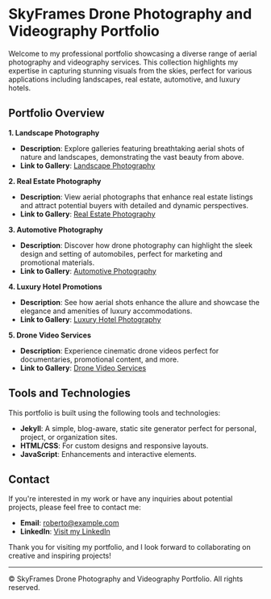 # SkyFrames Drone Photography and Videography Portfolio

Welcome to my professional portfolio showcasing a diverse range of aerial photography and videography services. This collection highlights my expertise in capturing stunning visuals from the skies, perfect for various applications including landscapes, real estate, automotive, and luxury hotels.

## Portfolio Overview

**1. Landscape Photography**
   - **Description**: Explore galleries featuring breathtaking aerial shots of nature and landscapes, demonstrating the vast beauty from above.
   - **Link to Gallery**: [Landscape Photography](/landscape-photography/)

**2. Real Estate Photography**
   - **Description**: View aerial photographs that enhance real estate listings and attract potential buyers with detailed and dynamic perspectives.
   - **Link to Gallery**: [Real Estate Photography](/real-estate-photography/)

**3. Automotive Photography**
   - **Description**: Discover how drone photography can highlight the sleek design and setting of automobiles, perfect for marketing and promotional materials.
   - **Link to Gallery**: [Automotive Photography](/automotive-photography/)

**4. Luxury Hotel Promotions**
   - **Description**: See how aerial shots enhance the allure and showcase the elegance and amenities of luxury accommodations.
   - **Link to Gallery**: [Luxury Hotel Photography](/luxury-hotel-photography/)

**5. Drone Video Services**
   - **Description**: Experience cinematic drone videos perfect for documentaries, promotional content, and more.
   - **Link to Gallery**: [Drone Video Services](/drone-video-services/)

## Tools and Technologies

This portfolio is built using the following tools and technologies:
- **Jekyll**: A simple, blog-aware, static site generator perfect for personal, project, or organization sites.
- **HTML/CSS**: For custom designs and responsive layouts.
- **JavaScript**: Enhancements and interactive elements.

## Contact

If you're interested in my work or have any inquiries about potential projects, please feel free to contact me:
- **Email**: [roberto@example.com](mailto:roberto@example.com)
- **LinkedIn**: [Visit my LinkedIn](https://www.linkedin.com/in/roberto)

Thank you for visiting my portfolio, and I look forward to collaborating on creative and inspiring projects!

---

© SkyFrames Drone Photography and Videography Portfolio. All rights reserved.